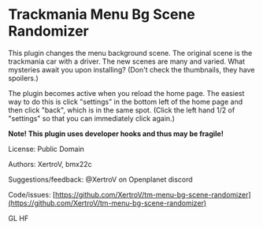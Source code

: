 # Trackmania Menu Bg Scene Randomizer

This plugin changes the menu background scene.
The original scene is the trackmania car with a driver.
The new scenes are many and varied.
What mysteries await you upon installing?
(Don't check the thumbnails, they have spoilers.)

The plugin becomes active when you reload the home page.
The easiest way to do this is click "settings" in the bottom left of the home page and then click "back", which is in the same spot.
(Click the left hand 1/2 of "settings" so that you can immediately click again.)

**Note! This plugin uses developer hooks and thus may be fragile!**

License: Public Domain

Authors: XertroV, bmx22c

Suggestions/feedback: @XertroV on Openplanet discord

Code/issues: [https://github.com/XertroV/tm-menu-bg-scene-randomizer](https://github.com/XertroV/tm-menu-bg-scene-randomizer)

GL HF
